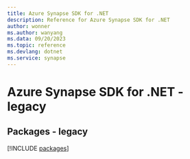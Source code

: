 ```yaml
---
title: Azure Synapse SDK for .NET
description: Reference for Azure Synapse SDK for .NET
author: wonner
ms.author: wanyang
ms.data: 09/20/2023
ms.topic: reference
ms.devlang: dotnet
ms.service: synapse
---
```

# Azure Synapse SDK for .NET - legacy
## Packages - legacy
[!INCLUDE [packages](synapse-index.md)]